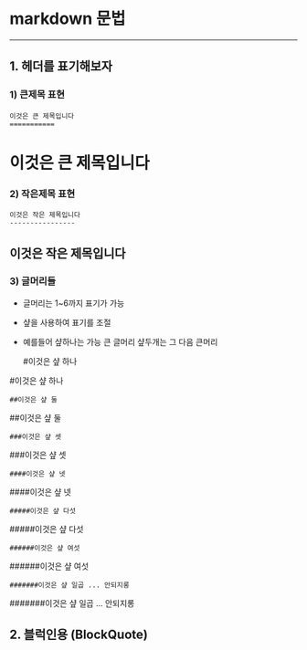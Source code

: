 # markdown 문법
* * *


## 1. 헤더를 표기해보자

### 1) 큰제목 표현

	이것은 큰 제목입니다
	===========

이것은 큰 제목입니다
===========

### 2) 작은제목 표현

	이것은 작은 제목입니다
	----------------

이것은 작은 제목입니다
----------------

### 3) 글머리들

- 글머리는 1~6까지 표기가 가능
- 샾을 사용하여 표기를 조절
- 예를들어 샾하나는 가능 큰 글머리 샾두개는 그 다음 큰머리

	#이것은 샾 하나

#이것은 샾 하나

	##이것은 샾 둘

##이것은 샾 둘

	###이것은 샾 셋

###이것은 샾 셋

	####이것은 샾 넷

####이것은 샾 넷

	#####이것은 샾 다섯

#####이것은 샾 다섯

	######이것은 샾 여섯

######이것은 샾 여섯

	#######이것은 샾 일곱 ... 안되지롱

#######이것은 샾 일곱 ... 안되지롱


## 2. 블럭인용 (BlockQuote)
